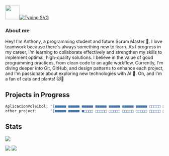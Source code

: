 <img src="https://media.giphy.com/media/hvRJCLFzcasrR4ia7z/giphy.gif" width="45">[![Typing SVG](https://readme-typing-svg.demolab.com?font=Fira+Code&weight=500&size=35&duration=3000&pause=2000&color=228690&vCenter=true&width=600&height=55&lines=Hi+there%2C+I'm+AnthonyDev%3C%2F%3E;You+can+call+me+Quili%F0%9F%98%8E)](https://git.io/typing-svg)


### About me
Hey! I'm Anthony, a programming student and future Scrum Master 🚀. I love teamwork because there's always something new to learn. As I progress in my career, I’m learning to collaborate effectively and strengthen my skills to implement optimal, high-quality solutions. I believe in the value of good programming practices, from clean code to an agile workflow. Currently, I'm diving deeper into Git, GitHub, and design patterns to enhance each project, and I'm passionate about exploring new technologies with AI 🤖. Oh, and I'm a fan of cats and plants! 🐱🌿
## Projects in Progress
```js
AplicacionVoleibol: "[■■■■■ ■■■■■ ■■■■■ ■■■■■ ■■■■■ ■■■■■ ■■■■■ □□□□□ □□□□□ □□□□□] 70%"
other_project:      "[■■■■■ ■■■■■ ■□□□□ □□□□□ □□□□□ □□□□□ □□□□□ □□□□□ □□□□□ □□□□□] 21%"
```

## Stats
![](https://komarev.com/ghpvc/?username=QuiliDev&color=red&style=for-the-badge)

[![](https://github-readme-stats.vercel.app/api?username=QuiliDev&show_icons=true&show_icons=true&title_color=7433FF&icon_color=bb2acf&text_color=b3b3ff&bg_color=0,000000,130F40&hide_border=true)]()
[![](https://github-readme-stats.vercel.app/api/top-langs/?username=QuiliDev&title_color=7433FF&icon_color=bb2acf&text_color=b3b3ff&bg_color=0,000000,130F40&hide_border=true&layout=compact&hide=batchfile,c#)]()


<!--
**QuiliDev/QuiliDev** is a ✨ _special_ ✨ repository because its `README.md` (this file) appears on your GitHub profile.

Here are some ideas to get you started:

- 🔭 I’m currently working on ...
- 🌱 I’m currently learning ...
- 👯 I’m looking to collaborate on ...
- 🤔 I’m looking for help with ...
- 💬 Ask me about ...
- 📫 How to reach me: ...
- 😄 Pronouns: ...
- ⚡ Fun fact: ...
-->
